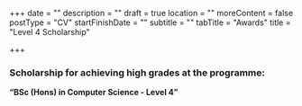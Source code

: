 +++
date = ""
description = ""
draft = true
location = ""
moreContent = false
postType = "CV"
startFinishDate = ""
subtitle = ""
tabTitle = "Awards"
title = "Level 4 Scholarship"

+++
### Scholarship for achieving high grades at the programme:

**“BSc (Hons) in Computer Science - Level 4”**

<a href="https://kbazoukis.com/uploads/level4-award.jpg" target="_blank" >